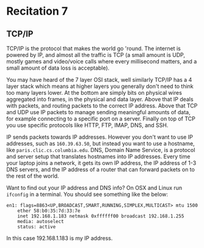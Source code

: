 # Recitation 7 #

## TCP/IP ##
TCP/IP is the protocol that makes the world go 'round. The internet is powered by
IP, and almost all the traffic is TCP (a small amount is UDP, mostly games and
video/voice calls where every millisecond matters, and a small amount of data
loss is acceptable).

You may have heard of the 7 layer OSI stack, well similarly TCP/IP has a 4 layer
stack which means at higher layers you generally don't need to think too many layers
lower. At the bottom are simply bits on physical wires aggregated into frames,
in the physical and data layer. Above that IP deals with packets, and routing
packets to the correct IP address. Above that TCP and UDP use IP packets to manage
sending meaningful amounts of data, for example connecting to a specific port on
a server. Finally on top of TCP you use specific protocols like HTTP, FTP, IMAP,
DNS, and SSH. 

IP sends packets towards IP addresses. However you don't want to use IP addresses,
such as `160.39.63.50`, but instead you want to use a hostname, like
`paris.clic.cs.columbia.edu`. DNS, Domain Name Service, is a protocol and server
setup that translates hostnames into IP addresses. Every time your laptop joins
a network, it gets its own IP address, the IP address of 1-3 DNS servers, and
the IP address of a router that can forward packets on to the rest of the world.

Want to find out your IP address and DNS info? On OSX and Linux run `ifconfig` in
a terminal. You should see something like the below:

```
en1: flags=8863<UP,BROADCAST,SMART,RUNNING,SIMPLEX,MULTICAST> mtu 1500
    ether 58:b0:35:7d:33:7e 
    inet 192.168.1.183 netmask 0xffffff00 broadcast 192.168.1.255
    media: autoselect
    status: active
```

In this case 192.168.1.183 is my IP address. 

